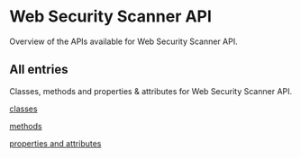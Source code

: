 [
This is a templated file. Adding content to this file may result in it being
reverted. Instead, if you want to place additional content, create an
"overview_content.md" file in `docs/` directory. The Sphinx tool will
pick up on the content and merge the content.
]: #

# Web Security Scanner API

Overview of the APIs available for Web Security Scanner API.

## All entries

Classes, methods and properties & attributes for
Web Security Scanner API.

[classes](https://cloud.google.com/python/docs/reference/websecurityscanner/latest/summary_class.html)

[methods](https://cloud.google.com/python/docs/reference/websecurityscanner/latest/summary_method.html)

[properties and
attributes](https://cloud.google.com/python/docs/reference/websecurityscanner/latest/summary_property.html)
